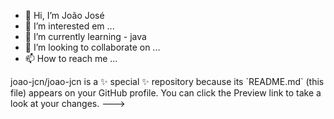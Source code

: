 - 👋 Hi, I’m João José
- 👀 I’m interested em ...
- 🌱 I’m currently learning - java
- 💞️ I’m looking to collaborate on ...
- 📫 How to reach me ...

<!-->
joao-jcn/joao-jcn is a ✨ special ✨ repository because its `README.md` (this file) appears on your GitHub profile.
You can click the Preview link to take a look at your changes.
--->
